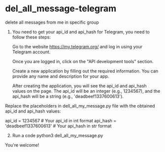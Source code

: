 # del_all_message-telegram
delete all messages from me in specific group

1. You need to get your api_id and api_hash for Telegram, you need to follow these steps:

    Go to the website https://my.telegram.org/ and log in using your Telegram account.

    Once you are logged in, click on the "API development tools" section.

    Create a new application by filling out the required information. You can provide any name and description for your app.

    After creating the application, you will see the api_id and api_hash values on the page. The api_id will be an integer (e.g., 1234567), and the api_hash will be a string (e.g., 'deadbeef1337600613').

Replace the placeholders in dell_all_my_message.py file with the obtained api_id and api_hash values:

api_id = 1234567  # Your api_id in int format
api_hash = 'deadbeef1337600613'  # Your api_hash in str format

2. Run a code
python3 dell_all_my_message.py

You're welcome!
